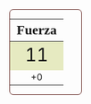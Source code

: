 <div style="display: flex; flex-wrap: wrap; gap: 2em;">
    <div style="border: 1px solid; border-radius: 0.5em; border-color: #571713; display: flex; align-content: center;">
        <table style="width: 8em;">
            <thead>
                <th style="font-family: 'Alegreya Sans SC'; font-size: 1.5em;">Fuerza</th>
            </thead>
            <tbody>
                <tr style="background-color: #e6eac1;">
                    <td style="text-align: center; font-size: 2em;">11</td>
                </tr>
                <tr>
                    <td style="text-align: center;">+0</td>
                </tr>
            </tbody>
        </table>
    </div>
</div>